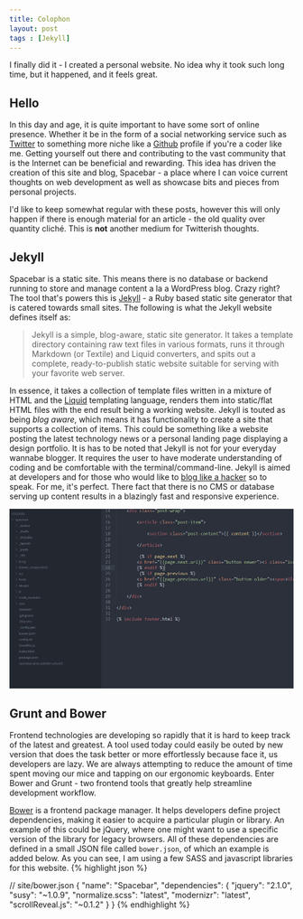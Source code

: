 ```yaml
---
title: Colophon
layout: post
tags : [Jekyll]
---
```

I finally did it - I created a personal website. No idea why it took such long time, but it happened, and it feels great.

## Hello
In this day and age, it is quite important to have some sort of online presence. Whether it be in the form of a social networking service such as [Twitter](http://twitter.com/) to something more niche like a [Github](http://github.com) profile if you're a coder like me. Getting yourself out there and contributing to the vast community that is the Internet can be beneficial and rewarding. This idea has driven the creation of this site and blog, Spacebar - a place where I can voice current thoughts on web development as well as showcase bits and pieces from personal projects. 

I'd like to keep somewhat regular with these posts, however this will only happen if there is enough material for an article - the old quality over quantity cliché. This is **not** another medium for Twitterish thoughts. 

## Jekyll
Spacebar is a static site. This means there is no database or backend running to store and manage content a la a WordPress blog. Crazy right? The tool that's powers this is [Jekyll](http://jekyllrb.com/) - a Ruby based static site generator that is catered towards small sites. The following is what the Jekyll website defines itself as:

>Jekyll is a simple, blog-aware, static site generator. It takes a template directory containing raw text files in various formats, runs it through Markdown (or Textile) and Liquid converters, and spits out a complete, ready-to-publish static website suitable for serving with your favorite web server.

In essence, it takes a collection of template files written in a mixture of HTML and the [Liquid](https://github.com/Shopify/liquid/wiki/Liquid-for-Designers) templating language, renders them into static/flat HTML files with the end result being a working website. Jekyll is touted as being *blog aware*, which means it has functionality to create a site that supports a collection of items. This could be something like a website posting the latest technology news or a personal landing page displaying a design portfolio. It is has to be noted that Jekyll is not for your everyday wannabe blogger. It requires the user to have moderate understanding of coding and be comfortable with the terminal/command-line. Jekyll is aimed at developers and for those who would like to [blog like a hacker](http://tom.preston-werner.com/2008/11/17/blogging-like-a-hacker.html) so to speak. For me, it's perfect. There fact that there is no CMS or database serving up content results in a blazingly fast and responsive experience.

![Spacebar's Jekyll folder structure][folder]

## Grunt and Bower

Frontend technologies are developing so rapidly that it is hard to keep track of the latest and greatest. A tool used today could easily be outed by new version that does the task better or more effortlessly because face it, us developers are lazy. We are always attempting to reduce the amount of time spent moving our mice and tapping on our ergonomic keyboards. Enter Bower and Grunt - two frontend tools that greatly help streamline development workflow. 

[Bower](http://bower.io) is a frontend package manager. It helps developers define project dependencies, making it easier to acquire a particular plugin or library. An example of this could be jQuery, where one might want to use a specific version of the library for legacy browsers. All of these dependencies are defined in a small JSON file called `bower.json`, of which an example is added below. As you can see, I am using a few SASS and javascript libraries for this website.
{% highlight json %}

// site/bower.json
{
  "name": "Spacebar",
  "dependencies": {
    "jquery": "2.1.0",
    "susy": "~1.0.9",
    "normalize.scss": "latest",
    "modernizr": "latest",
    "scrollReveal.js": "~0.1.2"
  }
}
{% endhighlight %}

[folder]: /images/posts/spacebar-folder-structure.png "Spacebar's Jekyll folder structure"